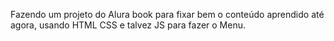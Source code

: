 Fazendo um projeto do Alura book para fixar bem o conteúdo aprendido até agora, usando HTML CSS e talvez JS para fazer o Menu.

